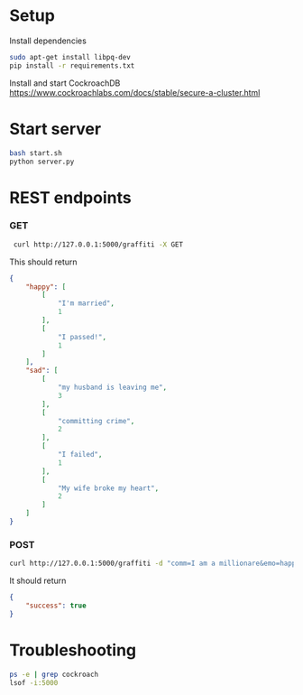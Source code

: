 # Setup
Install dependencies
```bash
sudo apt-get install libpq-dev
pip install -r requirements.txt
```
Install and start CockroachDB https://www.cockroachlabs.com/docs/stable/secure-a-cluster.html

# Start server
```bash
bash start.sh
python server.py
```

# REST endpoints
### GET
```bash
 curl http://127.0.0.1:5000/graffiti -X GET 
```
This should return
```json
{
    "happy": [
        [
            "I'm married",
            1
        ],
        [
            "I passed!",
            1
        ]
    ],
    "sad": [
        [
            "my husband is leaving me",
            3
        ],
        [
            "committing crime",
            2
        ],
        [
            "I failed",
            1
        ],
        [
            "My wife broke my heart",
            2
        ]
    ]
}

```

### POST 

```bash
curl http://127.0.0.1:5000/graffiti -d "comm=I am a millionare&emo=happy" -X POST
```
It should return
```json
{
    "success": true
}
```

# Troubleshooting
```bash
ps -e | grep cockroach
lsof -i:5000
```

